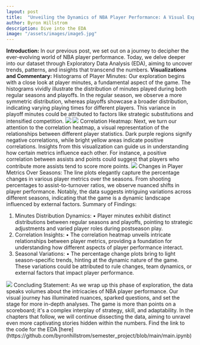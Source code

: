 ```yaml
---
layout: post
title:  "Unveiling the Dynamics of NBA Player Performance: A Visual Exploration"
author: Byron Hillstrom
description: Dive into the EDA   
image: "/assets/images/image5.jpg"
---
```


**Introduction:** In our previous post, we set out on a journey to decipher the ever-evolving world of NBA player performance. Today, we delve deeper into our dataset through Exploratory Data Analysis (EDA), aiming to uncover trends, patterns, and insights that transcend the numbers. 
**Visualizations and Commentary:**
Histograms of Player Minutes: Our exploration begins with a close look at player minutes, a fundamental aspect of the game. The histograms vividly illustrate the distribution of minutes played during both regular seasons and playoffs. In the regular season, we observe a more symmetric distribution, whereas playoffs showcase a broader distribution, indicating varying playing times for different players. This variance in playoff minutes could be attributed to factors like strategic substitutions and intensified competition.
<img src="{{https://byronhillstrom.github.io}}/assets/images/minplayoff.png"/>
<img src="{{https://byronhillstrom.github.io}}/assets/images/minregular.png"/>
Correlation Heatmap: Next, we turn our attention to the correlation heatmap, a visual representation of the relationships between different player statistics. Dark purple regions signify negative correlations, while bright yellow areas indicate positive correlations. Insights from this visualization can guide us in understanding how certain metrics influence each other. For instance, a positive correlation between assists and points could suggest that players who contribute more assists tend to score more points.
<img src="{{https://byronhillstrom.github.io}}/assets/images/heat.png"/>
Changes in Player Metrics Over Seasons: The line plots elegantly capture the percentage changes in various player metrics over the seasons. From shooting percentages to assist-to-turnover ratios, we observe nuanced shifts in player performance. Notably, the data suggests intriguing variations across different seasons, indicating that the game is a dynamic landscape influenced by external factors.
Summary of Findings:
1.	Minutes Distribution Dynamics:
•	Player minutes exhibit distinct distributions between regular seasons and playoffs, pointing to strategic adjustments and varied player roles during postseason play.
3.	Correlation Insights:
•	The correlation heatmap unveils intricate relationships between player metrics, providing a foundation for understanding how different aspects of player performance interact.
5.	Seasonal Variations:
•	The percentage change plots bring to light season-specific trends, hinting at the dynamic nature of the game. These variations could be attributed to rule changes, team dynamics, or external factors that impact player performance.
<img src="{{https://byronhillstrom.github.io}}/assets/images/line.png"/>
Concluding Statement: As we wrap up this phase of exploration, the data speaks volumes about the intricacies of NBA player performance. Our visual journey has illuminated nuances, sparked questions, and set the stage for more in-depth analyses. The game is more than points on a scoreboard; it's a complex interplay of strategy, skill, and adaptability. In the chapters that follow, we will continue dissecting the data, aiming to unravel even more captivating stories hidden within the numbers. Find the link to the code for the EDA [here](https://github.com/byronhillstrom/semester_project/blob/main/main.ipynb)
